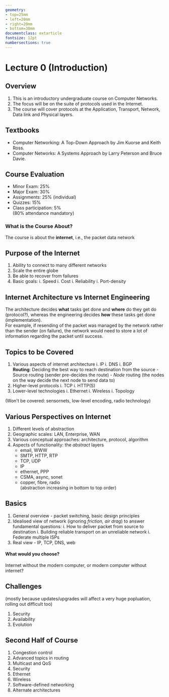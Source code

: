 ```yaml
---
geometry:
- top=25mm
- left=20mm
- right=20mm
- bottom=30mm
documentclass: extarticle
fontsize: 12pt
numbersections: true
---
```


# Lecture 0 (Introduction)

## Overview
1. This is an introductory undergraduate course on Computer Networks.
2. The focus will be on the suite of protocols used in the Internet.
3. The course will cover protocols at the Application, Transport, Network, Data link and Physical layers.

## Textbooks
- Computer Networking: A Top-Down Approach by Jim Kuorse and Keith Ross.
- Computer Networks: A Systems Approach by Larry Peterson and Bruce Davie.

## Course Evaluation
- Minor Exam: 25%
- Major Exam: 30%
- Assignments: 25% (individual)
- Quizzes: 15%
- Class participation: 5%  
(80% attendance mandatory)

### What is the Course About?
The course is about the **internet**, i.e., the packet data network

## Purpose of the Internet
1. Ability to connect to many different networks
2. Scale the entire globe
3. Be able to recover from failures
4. Basic goals:
	i. Speed
	i. Cost
	i. Reliability
	i. Port-density

## Internet Architecture vs Internet Engineering  
The architecture decides **what** tasks get done and **where** do they get do (protocol?), whereas the engineering decides **how** these tasks get done (implementation).  
For example, if resending of the packet was managed by the network rather than the sender (on failure), the network would need to store a lot of information regarding the packet until success.

## Topics to be Covered
1. Various aspects of internet architecture
	i. IP
	i. DNS
	i. BGP  
	**Routing**: Deciding the best way to reach destination from the source
		- Source routing (sender pre-decides the route)
		- *Node* routing (the nodes on the way decide the next node to send data to)
2. Higher-level protocols
	i. TCP
	i. HTTP(S)
3. Lower-level technologies
	i. Ethernet
	i. Wireless
	i. Topology

(Won't be covered: sensornets, low-level encoding, radio technology)

## Various Perspectives on Internet
1. Different levels of abstraction
2. Geographic scales: LAN, Enterprise, WAN
3. Various conceptual approaches: architecture, protocol, algorithm
4. Aspects of functionality: the *abstract* layers
	- email, WWW
	- SMTP, HTTP, RTP
	- TCP, UDP
	- IP
	- ethernet, PPP
	- CSMA, async, sonet
	- copper, fibre, radio  
	(abstraction increasing in bottom to top order)

## Basics
1. General overview - packet switching, basic design principles
2. Idealised view of network (ignoring *friction, air drag*) to answer fundamental questions:
    i. How to deliver packet from source to destination
    i. Building reliable transport on an unreliable network
    i. Federate multiple ISPs
3. Real view - IP, TCP, DNS, web

#### What would you choose?
Internet without the modern computer, or modern computer without internet?

## Challenges  
(mostly because updates/upgrades will affect a very huge popluation, rolling out difficult too)

1. Security
2. Availability
3. Evolution

## Second Half of Course
1. Congestion control
2. Advanced topics in routing
3. Multicast and QoS
4. Security
5. Ethernet
6. Wireless
7. Software-defined networking
8. Alternate architectures

